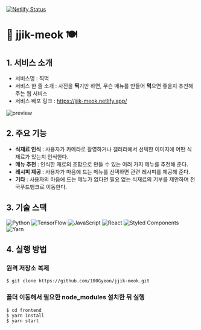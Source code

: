 [![Netlify Status](https://api.netlify.com/api/v1/badges/656c05dd-5449-4f43-806b-1a9d8e24bfd5/deploy-status)](https://app.netlify.com/sites/jjik-meok/deploys)
# 📸 jjik-meok 🍽️

## 1. 서비스 소개
- 서비스명 : 찍먹
- 서비스 한 줄 소개 : 사진을 **찍**기만 하면, 무슨 메뉴를 만들어 **먹**으면 좋을지 추천해 주는 웹 서비스
- 서비스 배포 링크 : https://jjik-meok.netlify.app/

![preview](https://user-images.githubusercontent.com/58380158/172027636-ef79345c-dbf3-40ed-8b13-44dd41863ee0.png)

## 2. 주요 기능
- **식재료 인식** : 사용자가 카메라로 촬영하거나 갤러리에서 선택한 이미지에 어떤 식재료가 있는지 인식한다.
- **메뉴 추천** : 인식한 재료의 조합으로 만들 수 있는 여러 가지 메뉴를 추천해 준다.
- **레시피 제공** : 사용자가 마음에 드는 메뉴를 선택하면 관련 레시피를 제공해 준다.
- **기타** : 사용자의 마음에 드는 메뉴가 없다면 필요 없는 식재료의 기부를 제안하며 전국푸드뱅크로 이동한다.

## 3. 기술 스택
![Python](https://img.shields.io/badge/python-3670A0?style=for-the-badge&logo=python&logoColor=ffdd54) ![TensorFlow](https://img.shields.io/badge/TensorFlow-%23FF6F00.svg?style=for-the-badge&logo=TensorFlow&logoColor=white) ![JavaScript](https://img.shields.io/badge/javascript-%23323330.svg?style=for-the-badge&logo=javascript&logoColor=%23F7DF1E) ![React](https://img.shields.io/badge/react-%2320232a.svg?style=for-the-badge&logo=react&logoColor=%2361DAFB) ![Styled Components](https://img.shields.io/badge/styled--components-DB7093?style=for-the-badge&logo=styled-components&logoColor=white) ![Yarn](https://img.shields.io/badge/yarn-%232C8EBB.svg?style=for-the-badge&logo=yarn&logoColor=white)

## 4. 실행 방법
### 원격 저장소 복제
```
$ git clone https://github.com/100Gyeon/jjik-meok.git
```
### 폴더 이동해서 필요한 node_modules 설치한 뒤 실행
```
$ cd frontend
$ yarn install
$ yarn start
```
